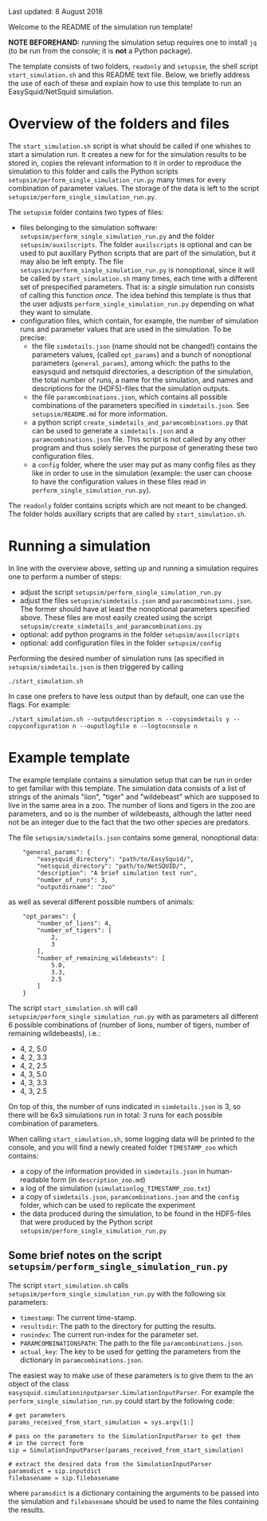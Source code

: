 Last updated: 8 August 2018

Welcome to the README of the simulation run template!

**NOTE BEFOREHAND:** running the simulation setup requires one to install `jq` (to be run from the console; it is **not** a Python package).

The template consists of two folders, `readonly` and `setupsim`, the shell script `start_simulation.sh` and this README text file. Below, we briefly address the use of each of these and explain how to use this template to run an EasySquid/NetSquid simulation.

Overview of the folders and files
=================================
The `start_simulation.sh` script is what should be called if one whishes to start a simulation run. It creates a new for for the simulation results to be stored in, copies the relevant information to it in order to reproduce the simulation to this folder and calls the Python scripts `setupsim/perform_single_simulation_run.py` many times for every combination of parameter values. The storage of the data is left to the script `setupsim/perform_single_simulation_run.py`.

The `setupsim` folder contains two types of files:

- files belonging to the simulation software: `setupsim/perform_single_simulation_run.py` and the folder `setupsim/auxilscripts`. The folder `auxilscripts` is optional and can be used to put auxillary Python scripts that are part of the simulation, but it may also be left empty. The file `setupsim/perform_single_simulation_run.py` is nonoptional, since it will be called by `start_simulation.sh` many times, each time with a different set of prespecified parameters. That is: a *single* simulation run consists of calling this function *once*. The idea behind this template is thus that the user adjusts `perform_single_simulation_run.py` depending on what they want to simulate.
- configuration files, which contain, for example, the number of simulation runs and parameter values that are used in the simulation. To be precise:
	+ the file `simdetails.json` (name should not be changed!) contains the parameters values, (called `opt_params`) and a bunch of nonoptional parameters (`general_params`), among which: the paths to the easysquid and netsquid directories, a description of the simulation, the total number of runs, a name for the simulation, and names and descriptions for the (HDF5)-files that the simulation outputs.
	+ the file `paramcombinations.json`, which contains all possible combinations of the parameters specified in `simdetails.json`. See `setupsim/README.md` for more information.
	+ a python script `create_simdetails_and_paramcombinations.py` that can be used to generate a `simdetails.json` and a `paramcombinations.json` file. This script is not called by any other program and thus solely serves the purpose of generating these two configuration files.
	+ a `config` folder, where the user may put as many config files as they like in order to use in the simulation (example: the user can choose to have the configuration values in these files read in `perform_single_simulation_run.py`).

The `readonly` folder contains scripts which are not meant to be changed. The folder holds auxillary scripts that are called by `start_simulation.sh`.

Running a simulation
======================
In line with the overview above, setting up and running a simulation requires one to perform a number of steps:

- adjust the script `setupsim/perform_single_simulation_run.py`
- adjust the files `setupsim/simdetails.json` and `paramcombinations.json`. The former should have at least the nonoptional parameters specified above. These files are most easily created using the script `setupsim/create_simdetails_and_paramcombinations.py`
- optional: add python programs in the folder `setupsim/auxilscripts`
- optional: add configuration files in the folder `setupsim/config`

Performing the desired number of simulation runs (as specified in `setupsim/simdetails.json` is then triggered by calling
```
./start_simulation.sh
```
In case one prefers to have less output than by default, one can use the flags. For example:
```
./start_simulation.sh --outputdescription n --copysimdetails y --copyconfiguration n --ouputlogfile n --logtoconsole n
```

Example template
================
The example template contains a simulation setup that can be run in order to get familiar with this template. The simulation data consists of a list of strings of the animals "lion", "tiger" and "wildebeast" which are supposed to live in the same area in a zoo. The number of lions and tigers in the zoo are parameters, and so is the number of wildebeasts, although the latter need not be an integer due to the fact that the two other species are predators.

The file `setupsim/simdetails.json` contains some general, nonoptional data:
```
    "general_params": {
        "easysquid_directory": "path/to/EasySquid/",
        "netsquid_directory": "path/to/NetSQUID/",
        "description": "A brief simulation test run",
        "number_of_runs": 3,
        "outputdirname": "zoo"
```
as well as several different possible numbers of animals:
```
    "opt_params": {
        "number_of_lions": 4,
        "number_of_tigers": [
            2,
            3
        ],
        "number_of_remaining_wildebeasts": [
            5.0,
            3.3,
            2.5
        ]
	}
```
The script `start_simulation.sh` will call `setupsim/perform_single_simulation_run.py` with as parameters all different 6 possible combinations of (number of lions, number of tigers, number of remaining wildebeasts), i.e.:

- 4, 2, 5.0
- 4, 2, 3.3
- 4, 2, 2.5
- 4, 3, 5.0
- 4, 3, 3.3
- 4, 3, 2.5

On top of this, the number of runs indicated in `simdetails.json` is 3, so there will be 6x3 simulations run in total: 3 runs for each possible combination of parameters.

When calling `start_simulation.sh`, some logging data will be printed to the console, and you will find a newly created folder `TIMESTAMP_zoo` which contains:

- a copy of the information provided in `simdetails.json` in human-readable form (in `description_zoo.md`)
- a log of the simulation (`simulationlog_TIMESTAMP_zoo.txt`)
- a copy of `simdetails.json`, `paramcombinations.json` and the `config` folder, which can be used to replicate the experiment
- the data produced during the simulation, to be found in the HDF5-files that were produced by the Python script `setupsim/perform_single_simulation_run.py` 

Some brief notes on the script `setupsim/perform_single_simulation_run.py`
--------------------------------------------------------------------------
The script `start_simulation.sh` calls `setupsim/perform_single_simulation_run.py` with the following six parameters:

- `timestamp`: The current time-stamp.
- `resultsdir`: The path to the directory for putting the results.
- `runindex`: The current run-index for the parameter set.
- `PARAMCOMBINATIONSPATH`: The path to the file `paramcombinations.json`.
- `actual_key`: The key to be used for getting the parameters from the dictionary in `paramcombinations.json`.

The easiest way to make use of these parameters is to give them to the an object of the class `easysquid.simulationinputparser.SimulationInputParser`. For example the `perform_single_simulation_run.py` could start by the following code:

```
# get parameters
params_received_from_start_simulation = sys.argv[1:]

# pass on the parameters to the SimulationInputParser to get them
# in the correct form
sip = SimulationInputParser(params_received_from_start_simulation)

# extract the desired data from the SimulationInputParser
paramsdict = sip.inputdict
filebasename = sip.filebasename
```

where `paramsdict` is a dictionary containing the arguments to be passed into the simulation and `filebasename` should be used to name the files containing the results.
